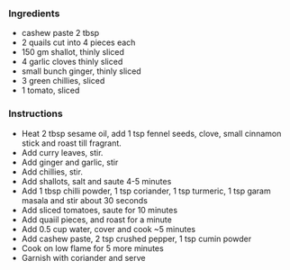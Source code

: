 ### Ingredients
* cashew paste 2 tbsp
* 2 quails cut into 4 pieces each
* 150 gm shallot, thinly sliced
* 4 garlic cloves thinly sliced
* small bunch ginger, thinly sliced
* 3 green chillies, sliced
* 1 tomato, sliced

### Instructions

* Heat 2 tbsp sesame oil, add 1 tsp fennel seeds, clove, small cinnamon stick and roast till fragrant.
* Add curry leaves, stir.
* Add ginger and garlic, stir
* Add chillies, stir.
* Add shallots, salt and saute 4-5 minutes
* Add 1 tbsp chilli powder, 1 tsp coriander, 1 tsp turmeric, 1 tsp garam masala and stir about 30 seconds
* Add sliced tomatoes, saute for 10 minutes
* Add quaiil pieces, and roast for a minute
* Add 0.5 cup water, cover and cook ~5 minutes
* Add cashew paste, 2 tsp crushed pepper, 1 tsp cumin powder
* Cook on low flame for 5 more minutes
* Garnish with coriander and serve
